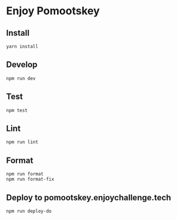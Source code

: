 # Enjoy Pomootskey

## Install
```
yarn install
```

## Develop
```
npm run dev
```

## Test
```
npm test
```

## Lint
```
npm run lint
```

## Format
```
npm run format
npm run format-fix
```

## Deploy to pomootskey.enjoychallenge.tech
```shell
npm run deploy-do
```
